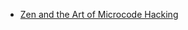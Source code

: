 * [Zen and the Art of Microcode Hacking](https://bughunters.google.com/blog/5424842357473280/zen-and-the-art-of-microcode-hacking)
